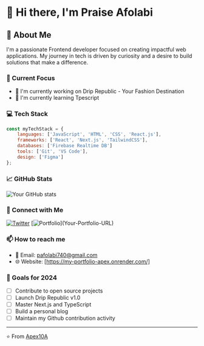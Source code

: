 # 👋 Hi there, I'm Praise Afolabi

## 🚀 About Me
I'm a passionate Frontend developer focused on creating impactful web applications. My journey in tech is driven by curiosity and a desire to build solutions that make a difference.

### 🎯 Current Focus
- 🔭 I'm currently working on Drip Republic - Your Fashion Destination
- 🌱 I'm currently learning Tpescript

### 💻 Tech Stack
```javascript
const myTechStack = {
    languages: ['JavaScript', 'HTML', 'CSS', 'React.js'],
    frameworks: ['React', 'Next.js', 'TailwindCSS'],
    databases: ['Firebase Realtime DB']
    tools: ['Git', 'VS Code'],
    design: ['Figma']
};
```


### 📈 GitHub Stats
![Your GitHub stats](https://github-readme-stats.vercel.app/api?username=YourGitHubUsername&show_icons=true&theme=radical)

### 🤝 Connect with Me
[![Twitter](https://x.com/dev_apexxr)](Your-Twitter-URL)
[![Portfolio]([https://img.shields.io/badge/Portfolio-000000?style=for-the-badge&logo=About.me&logoColor=white](https://my-portfolio-apex.onrender.com/))](Your-Portfolio-URL)

### 📫 How to reach me
- 📧 Email: pafolabi740@gmail.com
- 🌐 Website: [https://my-portfolio-apex.onrender.com/]

### 🎯 Goals for 2024
- [ ] Contribute to open source projects
- [ ] Launch Drip Republic v1.0
- [ ] Master Next.js and TypeScript
- [ ] Build a personal blog
- [ ] Maintain my Github contribution activity

---
⭐️ From [Apex10A](https://github.com/Apex10A)
